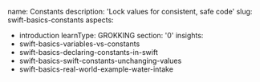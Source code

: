 name: Constants
description: 'Lock values for consistent, safe code'
slug: swift-basics-constants
aspects:
  - introduction
learnType: GROKKING
section: '0'
insights:
  - swift-basics-variables-vs-constants
  - swift-basics-declaring-constants-in-swift
  - swift-basics-swift-constants-unchanging-values
  - swift-basics-real-world-example-water-intake
